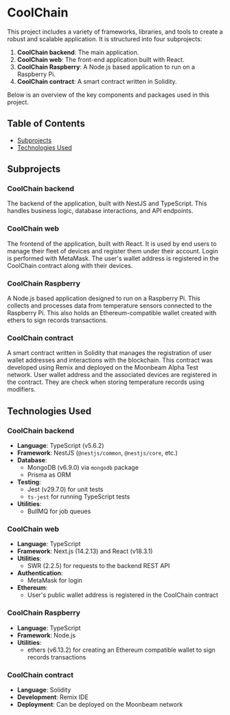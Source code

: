 # CoolChain

This project includes a variety of frameworks, libraries, and tools to create a robust and scalable application. It is structured into four subprojects:

1. **CoolChain backend**: The main application.
2. **CoolChain web**: The front-end application built with React.
3. **CoolChain Raspberry**: A Node.js based application to run on a Raspberry Pi.
4. **CoolChain contract**: A smart contract written in Solidity.

Below is an overview of the key components and packages used in this project.

## Table of Contents

- [Subprojects](#subprojects)
- [Technologies Used](#technologies-used)

## Subprojects

### CoolChain backend

The backend of the application, built with NestJS and TypeScript. This handles business logic, database interactions, and API endpoints.

### CoolChain web

The frontend of the application, built with React. It is used by end users to manage their fleet of devices and register them under their account. Login is performed with MetaMask. The user's wallet address is registered in the CoolChain contract along with their devices.

### CoolChain Raspberry

A Node.js based application designed to run on a Raspberry Pi. This collects and processes data from temperature sensors connected to the Raspberry Pi. This also holds an Ethereum-compatible wallet created with ethers to sign records transactions.

### CoolChain contract

A smart contract written in Solidity that manages the registration of user wallet addresses and interactions with the blockchain. This contract was developed using Remix and deployed on the Moonbeam Alpha Test network. User wallet address and the associated devices are registered in the contract. They are check when storing temperature records using modifiers.

## Technologies Used

### CoolChain backend

- **Language**: TypeScript (v5.6.2)
- **Framework**: NestJS (`@nestjs/common`, `@nestjs/core`, etc.)
- **Database**:
  - MongoDB (v6.9.0) via `mongodb` package
  - Prisma as ORM
- **Testing**:
  - Jest (v29.7.0) for unit tests
  - `ts-jest` for running TypeScript tests
- **Utilities**:
  - BullMQ for job queues

### CoolChain web

- **Language**: TypeScript
- **Framework**:  Next.js (14.2.13) and React (v18.3.1)
- **Utilities**:
  - SWR (2.2.5) for requests to the backend REST API
- **Authentication**:
  - MetaMask for login
- **Ethereum**:
  - User's public wallet address is registered in the CoolChain contract

### CoolChain Raspberry

- **Language**: TypeScript
- **Framework**: Node.js
- **Utilities**:
  - ethers (v6.13.2) for creating an Ethereum compatible wallet to sign records transactions

### CoolChain contract

- **Language**: Solidity
- **Development**: Remix IDE
- **Deployment**: Can be deployed on the Moonbeam network

